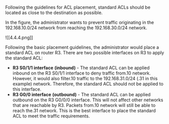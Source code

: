 Following the guidelines for ACL placement, standard ACLs should be located as close to the destination as possible.

In the figure, the administrator wants to prevent traffic originating in the 192.168.10.0/24 network from reaching the 192.168.30.0/24 network.

![[4.4.4.png]]

Following the basic placement guidelines, the administrator would place a standard ACL on router R3. There are two possible interfaces on R3 to apply the standard ACL:

- **R3 S0/1/1 interface** **(inbound)** - The standard ACL can be applied inbound on the R3 S0/1/1 interface to deny traffic from.10 network. However, it would also filter.10 traffic to the 192.168.31.0/24 (.31 in this example) network. Therefore, the standard ACL should not be applied to this interface.
- **R3 G0/0 interface** **(outbound)** - The standard ACL can be applied outbound on the R3 G0/0/0 interface. This will not affect other networks that are reachable by R3. Packets from.10 network will still be able to reach the.31 network. This is the best interface to place the standard ACL to meet the traffic requirements.